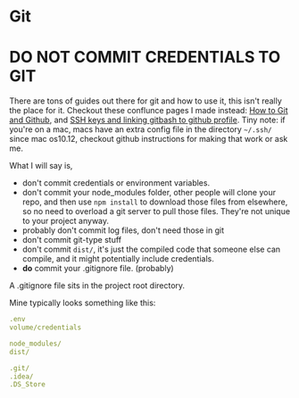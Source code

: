 # Git

# **DO NOT COMMIT CREDENTIALS TO GIT**

There are tons of guides out there for git and how to use it, this isn't really the place for it. Checkout these conflunce pages I made instead: [How to Git and Github](https://confluence.gamesys.corp/display/Reporting/How+to+git+and+github), and [SSH keys and linking gitbash to github profile](https://confluence.gamesys.corp/display/Reporting/Creating+SSH+key+and+linking+Git+Bash+with+Github). Tiny note: if you're on a mac, macs have an extra config file in the directory `~/.ssh/` since mac os10.12, checkout github instructions for making that work or ask me. 

What I will say is, 
- don't commit credentials or environment variables.
- don't commit your node_modules folder, other people will clone your repo, and then use `npm install` to download those files from elsewhere, so no need to overload a git server to pull those files. They're not unique to your project anyway.
- probably don't commit log files, don't need those in git
- don't commit git-type stuff
- don't commit `dist/`, it's just the compiled code that someone else can compile, and it might potentially include credentials.
- **do** commit your .gitignore file. (probably)

A .gitignore file sits in the project root directory.

Mine typically looks something like this:
```yaml
.env
volume/credentials

node_modules/
dist/

.git/
.idea/
.DS_Store
```